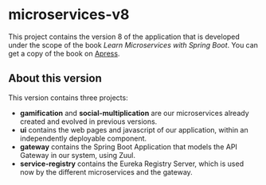 # microservices-v8

This project contains the version 8 of the application that is developed under the scope of the book *Learn Microservices with Spring Boot*. You can get a copy of the book on [Apress](http://www.apress.com/gp/book/9781484231647).

## About this version

This version contains three projects: 
* **gamification** and **social-multiplication** are our microservices already created and evolved in previous versions. 
* **ui** contains the web pages and javascript of our application, within an independently deployable component.
* **gateway** contains the Spring Boot Application that models the API Gateway in our system, using Zuul.
* **service-registry** contains the Eureka Registry Server, which is used now by the different microservices and the gateway.

